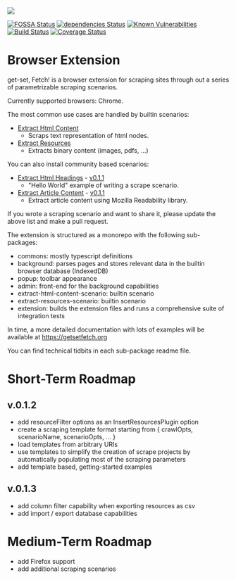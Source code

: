 <img src="https://get-set-fetch.github.io/get-set-fetch/logo.png">


[![FOSSA Status](https://app.fossa.io/api/projects/git%2Bgithub.com%2Fget-set-fetch%2Fget-set-fetch.svg?type=shield)](https://app.fossa.io/projects/git%2Bgithub.com%2Fget-set-fetch%2Fget-set-fetch?ref=badge_shield)
[![dependencies Status](https://david-dm.org/get-set-fetch/extension/status.svg)](https://david-dm.org/get-set-fetch/extension)
[![Known Vulnerabilities](https://snyk.io/test/github/get-set-fetch/extension/badge.svg?targetFile=package.json)](https://snyk.io/test/github/get-set-fetch/extension?targetFile=package.json)
[![Build Status](https://travis-ci.org/get-set-fetch/extension.svg?branch=master)](https://travis-ci.org/get-set-fetch/extension)
[![Coverage Status](https://coveralls.io/repos/github/get-set-fetch/extension/badge.svg?branch=master)](https://coveralls.io/github/get-set-fetch/extension?branch=master)

# Browser Extension
get-set, Fetch! is a browser extension for scraping sites through out a series of parametrizable scraping scenarios.

Currently supported browsers: Chrome.

The most common use cases are handled by builtin scenarios:
- [Extract Html Content](https://github.com/get-set-fetch/extension/tree/master/packages/scenarios/extract-html-content)
  - Scraps text representation of html nodes.
- [Extract Resources](https://github.com/get-set-fetch/extension/tree/master/packages/scenarios/extract-resources)
  - Extracts binary content (images, pdfs, ...)

You can also install community based scenarios:

- [Extract Html Headings](https://github.com/a1sabau/gsf-extension-extract-html-headings) - [v0.1.1](https://registry.npmjs.org/gsf-extension-extract-html-headings/0.1.1) 
  - "Hello World" example of writing a scrape scenario.
- [Extract Article Content](https://github.com/a1sabau/gsf-extension-readability/) - [v0.1.1](https://registry.npmjs.org/gsf-extension-readability//0.1.1) 
  - Extract article content using Mozilla Readability library.


If you wrote a scraping scenario and want to share it, please update the above list and make a pull request.

The extension is structured as a monorepo with the following sub-packages:
- commons: mostly typescript definitions
- background: parses pages and stores relevant data in the builtin browser database (IndexedDB)
- popup: toolbar appearance
- admin: front-end for the background capabilities
- extract-html-content-scenario: builtin scenario
- extract-resources-scenario: builtin scenario
- extension: builds the extension files and runs a comprehensive suite of integration tests

In time, a more detailed documentation with lots of examples will be available at https://getsetfetch.org

You can find technical tidbits in each sub-package readme file.

# Short-Term Roadmap

## v.0.1.2
  - add resourceFilter options as an InsertResourcesPlugin option  
  - create a scraping template format starting from { crawlOpts, scenarioName, scenarioOpts, ... }
  - load templates from arbitrary URIs
  - use templates to simplify the creation of scrape projects by automatically populating most of the scraping parameters
  - add template based, getting-started examples

## v.0.1.3
  - add column filter capability when exporting resources as csv
  - add import / export database capabilities

# Medium-Term Roadmap
  - add Firefox support
  - add additional scraping scenarios

